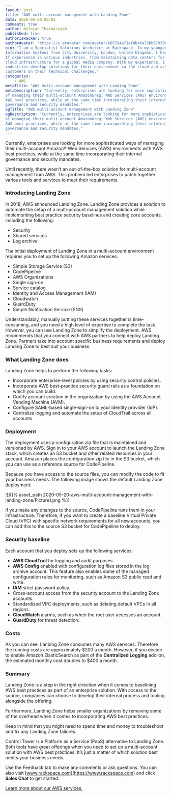 ```yaml
---
layout: post
title: "AWS multi-account management with Landing Zone"
date: 2020-05-20 00:01
comments: true
author: Nilojan Tharmarajah
published: true
authorIsRacker: true
authorAvatar: 'https://s.gravatar.com/avatar/685794a71af4ba6a72bb679304669e9a'
bio: "I am a Specialist Solutions Architect at Rackspace. In my younger days, I earned a degree in
Information Systems from City University, London, United Kingdom. I have close to 15 years of technical
IT experience in various industries, from maintaining data centers for multiple companies to deploying
cloud infrastructure for a global media company. With my experience, I now help companies from various
industries develop solutions for their environment in the cloud and act as a sounding board to advise
customers on their technical challenges."
categories:
    - AWS
metaTitle: "AWS multi-account management with Landing Zone"
metaDescription: "Currently, enterprises are looking for more sophisticated ways
of managing their multi-account Amazon&reg; Web Services (AWS) environments with
AWS best practices, while at the same time incorporating their internal
governance and security mandates."
ogTitle: "AWS multi-account management with Landing Zone"
ogDescription: "Currently, enterprises are looking for more sophisticated ways
of managing their multi-account Amazon&reg; Web Services (AWS) environments with
AWS best practices, while at the same time incorporating their internal
governance and security mandates."
---
```


Currently, enterprises are looking for more sophisticated ways of managing their
multi-account Amazon&reg; Web Services (AWS) environments with AWS best practices,
while at the same time incorporating their internal governance and security mandates.

<!-- more -->

Until recently, there wasn’t an out-of-the-box solution for multi-account
management from AWS. This problem led enterprises to patch together various tools
and services to meet their requirements.

### Introducing Landing Zone

In 2018, AWS announced Landing Zone. Landing Zone provides a solution to automate
the setup of a multi-account management solution while implementing best practice
security baselines and creating core accounts, including the following:

- Security
- Shared services
- Log archive

The initial deployment of Landing Zone in a multi-account environment requires
you to set up the following Amazon services:

- Simple Storage Service (S3)
- CodePipeline
- AWS Organizations
- Single sign-on
- Service catalog
- Identity and Access Management (IAM)
- Cloudwatch
- GuardDuty
- Simple Notification Service (SNS)

Understandably, manually putting these services together is time-consuming, and
you need a high level of expertise to complete the task. However, you can use
Landing Zone to simplify the deployment. AWS recommends that you connect with AWS
partners to help deploy Landing Zone. Partners take into account specific
business requirements and deploy Landing Zone to best suit your business.

### What Landing Zone does

Landing Zone helps to perform the following tasks:

- Incorporate enterprise-level policies by using security control policies.
- Incorporate AWS best-practice security guard rails as a foundation on which you can build.
- Codify account creation in the organization by using the AWS Account Vending Machine (AVM).
- Configure SAML-based single-sign-on to your identity provider (IdP).
- Centralize logging and automate the setup of CloudTrail across all accounts.

### Deployment

The deployment uses a configuration zip file that is maintained and versioned
by AWS. Sign in to your AWS account to launch the Landing Zone stack, which
creates an S3 bucket and other related resources in your account. Amazon
places the configuration zip file in the S3 bucket, which you can use as a
reference source for CodePipeline.

Because you have access to the source files, you can modify the code to fit your
business needs. The following image shows the default Landing Zone deployment:

 ![]({% asset_path 2020-05-20-aws-multi-account-management-with-landing-zone/Picture1.png %})

If you make any changes to the source, CodePipeline runs them in your infrastructure.
Therefore, if you want to create a baseline Virtual Private Cloud (VPC) with
specific network requirements for all new accounts, you can add this to the
source S3 bucket for CodePipeline to deploy.

### Security baseline

Each account that you deploy sets up the following services:

- **AWS CloudTrail** for logging and audit purposes.
- **AWS Config** enabled with configuration log files stored in the log archive
account. This feature also enables some of the managed configuration rules for
monitoring, such as Amazon S3 public read and write.
- **IAM** strict password policy.
- Cross-account access from the security account to the Landing Zone accounts.
- Standardized VPC deployments, such as deleting default VPCs in all regions.
- **CloudWatch** alarms, such as when the root user accesses an account.
- **GuardDuty** for threat detection.

### Costs

As you can see, Landing Zone consumes many AWS services. Therefore the running
costs are approximately $200 a month. However, if you decide to enable Amazon
ElasticSearch as part of the **Centralized Logging** add-on, the estimated monthly
cost doubles to $400 a month.

### Summary

Landing Zone is a step in the right direction when it comes to baselining AWS
best practices as part of an enterprise solution. With access to the source,
companies can choose to develop their internal process and tooling alongside the
offering.

Furthermore, Landing Zone helps smaller organizations by removing some of the
overhead when it comes to incorporating AWS best practices.

Keep in mind that you might need to spend time and money to troubleshoot and
fix any Landing Zone failures.

Control Tower is a Platform as a Service (PaaS) alternative to Landing Zone.
Both tools have great offerings when you need to set up a multi-account solution
with AWS best practices. It’s just a matter of which solution best meets your
business needs.

Use the Feedback tab to make any comments or ask questions. You can also
visit [www.rackspace.com](https://www.rackspace.com) and click **Sales Chat**
to get started.

<a class="cta teal" id="cta" href="https://www.rackspace.com/managed-aws">Learn more about our AWS services.</a>
